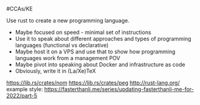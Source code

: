 #CCAs/KE 

Use rust to create a new programming language.
 - Maybe focused on speed - minimal set of instructions
 - Use it to speak about different approaches and types of programming languages (functional vs declarative)
 - Maybe host it on a VPS and use that to show how programming languages work from a management POV
 - Maybe pivot into speaking about Docker and infrastructure as code
 - Obviously, write it in (La/Xe)TeX

https://lib.rs/crates/nom
https://lib.rs/crates/peg
http://rust-lang.org/
example style: https://fasterthanli.me/series/updating-fasterthanli-me-for-2022/part-5